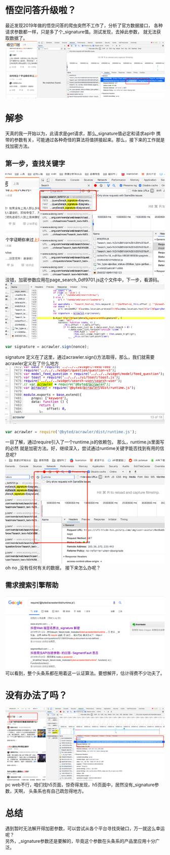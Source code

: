 # 悟空问答升级啦？  
最近发现2019年做的悟空问答的爬虫突然不工作了，分析了官方数据接口，
各种请求参数都一样，只是多了个_signature值。测试发现，去掉此参数，
就无法获取数据了。  
![](pic/悟空问答/参数接口.png)  
# 解参  
天真的我一开始以为，此请求是get请求，那么_signature值必定和请求api中
携带的参数有关，可能通过各种奇怪的算法将值拼接起来。那么，接下来的工作就是
找加密方法。
## 第一步，查找关键字  
![](pic/悟空问答/加密方法关键字查找.png)  
没错，加密参数应用在page_search_0df9701.js这个文件中，下一步，看源码。
![](pic/悟空问答/值应用.png)  
```javascript
var signature = acrawler.sign(nonce);
```
signature 定义在了这里，通过acrawler.sign()方法取得，那么，我们就需要
acrawler定义在了什么地方  
![](pic/悟空问答/acrawler.png)  
```javascript
var acrawler = require('@byted/acrawler/dist/runtime.js');
```
一目了解，通过require引入了一个runtime.js的依赖包， 那么，runtime.js里面写的必然
就是加密方法。好，继续深入，尝试通过runtime关键字能否找到有用的信息呢?  
![](pic/悟空问答/runtime.%20png.png)  
oh no ,没有任何有关的数据， 接下来怎么办呢？
## 需求搜索引擎帮助  
![](pic/悟空问答/%20搜索引擎.png)  
可以看到，整个头条系都在用着这一认证算法。要想解开，估计得费不少功夫了。  
# 没有办法了吗？  
![](pic/悟空问答/h5.png)  
pc web不行，咱们找h5页面，惊奇得发现，h5页面中，居然没有_signature参数，天啊，
头条系也有自己疏忽得地方。 
# 总结  
遇到暂时无法解开得加密参数，可以尝试从各个平台寻找突破口，万一就这么幸运呢？  
另外，_signature参数还是要解的，毕竟这个参数在头条系的产品里应用十分广泛。  
